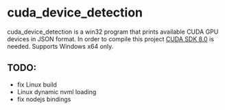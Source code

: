 # cuda_device_detection

cuda_device_detection is a win32 program that prints available CUDA GPU devices in JSON format. In order to compile this project [CUDA SDK 8.0](https://developer.nvidia.com/cuda-80-ga2-download-archive) is needed. Supports Windows x64 only. 

## TODO:
  - fix Linux build
  - Linux dynamic nvml loading
  - fix nodejs bindings